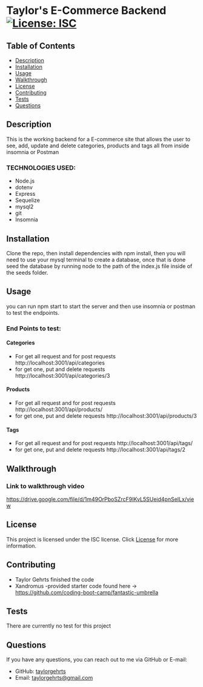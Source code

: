 # Taylor's E-Commerce Backend [![License: ISC](https://img.shields.io/badge/License-ISC-blue.svg)](https://opensource.org/licenses/ISC)

## Table of Contents
- [Description](#description)
- [Installation](#installation)
- [Usage](#usage)
- [Walkthrough](#Walkthrough)
- [License](#license)
- [Contributing](#contributing)
- [Tests](#tests)
- [Questions](#questions)

## Description
This is the working backend for a E-commerce site that allows the user to see, add, update and delete categories, products and tags all from inside insomnia or Postman

### TECHNOLOGIES USED: 
- Node.js
- dotenv
- Express
- Sequelize
- mysql2
- git
- Insomnia

## Installation
Clone the repo, then install dependencies with npm install, then you will need to use your mysql terminal to create a database, once that is done seed the database by running node to the path of the index.js file inside of the seeds folder.

## Usage
you can run npm start to start the server and then use insomnia or postman to test the endpoints.
### End Points to test:
#### Categories
- For get all request and for post requests
http://localhost:3001/api/categories
- for get one, put and delete requests
http://localhost:3001/api/categories/3
#### Products
- For get all request and for post requests
http://localhost:3001/api/products/
- for get one, put and delete requests
http://localhost:3001/api/products/3
#### Tags
- For get all request and for post requests
http://localhost:3001/api/tags/
- for get one, put and delete requests
http://localhost:3001/api/tags/2


## Walkthrough

### Link to walkthrough video
https://drive.google.com/file/d/1m49OrPboSZrcF9IKvL5SUeid4pnSeILx/view

## License
This project is licensed under the ISC license. Click [License](https://opensource.org/licenses/ISC) for more information.

## Contributing
- Taylor Gehrts finished the code 
- Xandromus -provided starter code found here -> https://github.com/coding-boot-camp/fantastic-umbrella

## Tests
There are currently no test for this project

## Questions
If you have any questions, you can reach out to me via GitHub or E-mail:

- GitHub: [taylorgehrts](https://github.com/taylorgehrts)
- Email: [taylorgehrts@gmail.com](mailto:taylorgehrts@gmail.com)

